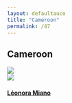```yaml
---
layout: defaultauco
title: "Cameroon"
permalink: /47
---
```

<div class="container-0">
    <div class="container-title">
        <span class="country"><h2>Cameroon</h2></span>
        <div class="photo-co">
          <img src="https://www.worldatlas.com/r/w960-q80/upload/96/46/cc/cm-01.jpg" >
    </div>
</div>
<!-- partial:index.partial.html -->
<div class="container">
  <div class="timeline clearfix">
  <div class="vertical-line">
 <div id="post-1" class="vesti-col timeline-post">
      <div class="vesti-content-wrapper">
        <div class="photo">
          <img src="https://th.bing.com/th/id/OIP.ssXrJgG-VCiON9bFxZH1kwHaF0?pid=ImgDet&w=228&h=179.37062937062936&c=7">
          <div class="vesti-date-wrapper">
            <div class="vesti-date">
            </div>
          </div>
        </div>
        <div class="vesti-desc">
          <a class="desc-a" href="#">
            <h4><a href="/lmiano">Léonora Miano</a></h4>
          </a>
        </div>
      </div>
    </div>


<!-- partial -->